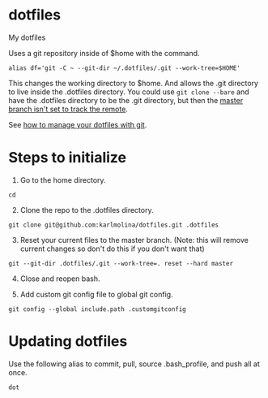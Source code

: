 # dotfiles
My dotfiles

Uses a git repository inside of $home with the command.
```
alias df='git -C ~ --git-dir ~/.dotfiles/.git --work-tree=$HOME'
```

This changes the working directory to $home. And allows the .git directory to live inside the .dotfiles directory. You could use `git clone --bare` and have the .dotfiles directory to be the .git directory, but then the [master branch isn't set to track the remote](https://git-scm.com/docs/git-clone#git-clone---bare).

See [how to manage your dotfiles with git](https://medium.hackinrio.com/how-to-manage-your-dotfiles-with-git-f7aeed8adf8b).

# Steps to initialize

1. Go to the home directory.
```
cd
```

2. Clone the repo to the .dotfiles directory.
```
git clone git@github.com:karlmolina/dotfiles.git .dotfiles
```

3. Reset your current files to the master branch. (Note: this will remove current changes so don't do this if you don't want that)
```
git --git-dir .dotfiles/.git --work-tree=. reset --hard master
```
4. Close and reopen bash.

5. Add custom git config file to global git config.
```
git config --global include.path .customgitconfig
```
# Updating dotfiles
Use the following alias to commit, pull, source .bash_profile, and push all at once.
```
dot
```
